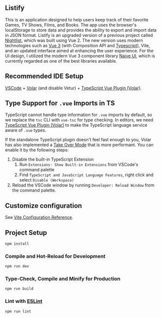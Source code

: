 ## Listify

This is an application designed to help users keep track of their favorite Games, TV Shows, Films, and Books. The app uses the browser's localStorage to store data and provides the ability to export and import data in JSON format. Listify is an upgraded version of a previous project called [Nightlist](https://github.com/nightrunner91/nightlist), which was built using Vue 2. The new version uses modern technologies such as [Vue 3](https://vuejs.org/guide/introduction.html) (with Composition API and [Typescript](https://www.typescriptlang.org/)), Vite, and an updated interface aimed at enhancing the user experience. For the UI design, I utilized the modern Vue 3 component library [Naive UI](https://www.naiveui.com/en-US/), which is currently regarded as one of the best libraries available.

## Recommended IDE Setup

[VSCode](https://code.visualstudio.com/) + [Volar](https://marketplace.visualstudio.com/items?itemName=Vue.volar) (and disable Vetur) + [TypeScript Vue Plugin (Volar)](https://marketplace.visualstudio.com/items?itemName=Vue.vscode-typescript-vue-plugin).

## Type Support for `.vue` Imports in TS

TypeScript cannot handle type information for `.vue` imports by default, so we replace the `tsc` CLI with `vue-tsc` for type checking. In editors, we need [TypeScript Vue Plugin (Volar)](https://marketplace.visualstudio.com/items?itemName=Vue.vscode-typescript-vue-plugin) to make the TypeScript language service aware of `.vue` types.

If the standalone TypeScript plugin doesn't feel fast enough to you, Volar has also implemented a [Take Over Mode](https://github.com/johnsoncodehk/volar/discussions/471#discussioncomment-1361669) that is more performant. You can enable it by the following steps:

1. Disable the built-in TypeScript Extension
    1) Run `Extensions: Show Built-in Extensions` from VSCode's command palette
    2) Find `TypeScript and JavaScript Language Features`, right click and select `Disable (Workspace)`
2. Reload the VSCode window by running `Developer: Reload Window` from the command palette.

## Customize configuration

See [Vite Configuration Reference](https://vitejs.dev/config/).

## Project Setup

```sh
npm install
```

### Compile and Hot-Reload for Development

```sh
npm run dev
```

### Type-Check, Compile and Minify for Production

```sh
npm run build
```

### Lint with [ESLint](https://eslint.org/)

```sh
npm run lint
```
